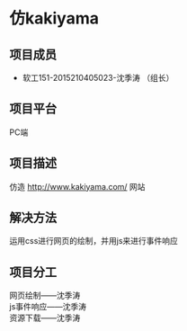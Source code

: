 仿kakiyama
===
项目成员
---
* 软工151-2015210405023-沈季涛 （组长）<br>

项目平台
------
PC端

项目描述
---
仿造 http://www.kakiyama.com/ 网站<br>

解决方法
---
运用css进行网页的绘制，并用js来进行事件响应<br>

项目分工
---
网页绘制——沈季涛<br>
js事件响应——沈季涛<br>
资源下载——沈季涛<br>
